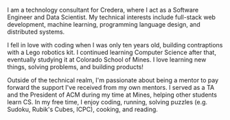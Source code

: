 I am a technology consultant for Credera, where I act as a Software Engineer and
Data Scientist. My technical interests include full-stack web development,
machine learning, programming language design, and distributed systems.

I fell in love with coding when I was only ten years old, building contraptions
with a Lego robotics kit. I continued learning Computer Science after that,
eventually studying it at Colorado School of Mines. I love learning new things,
solving problems, and building products!

Outside of the technical realm, I'm passionate about being a mentor to pay
forward the support I've received from my own mentors. I served as a TA and the
President of ACM during my time at Mines, helping other students learn CS. In my
free time, I enjoy coding, running, solving puzzles (e.g.  Sudoku, Rubik's
Cubes, ICPC), cooking, and reading.
